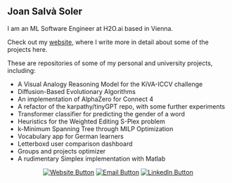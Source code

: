 ## Joan Salvà Soler


I am an ML Software Engineer at H2O.ai based in Vienna.

Check out my [website](https://jsalvasoler.github.io/), where I write more in detail about some of the projects here.

These are repositories of some of my personal and university projects, including:
   - A Visual Analogy Reasoning Model for the KiVA-ICCV challenge
   - Diffusion-Based Evolutionary Algorithms
   - An implementation of AlphaZero for Connect 4
   - A refactor of the karpathy/tinyGPT repo, with some further experiments
   - Transformer classifier for predicting the gender of a word
   - Heuristics for the Weighted Editing S-Plex problem
   - k-Minimum Spanning Tree through MILP Optimization
   - Vocabulary app for German learners
   - Letterboxd user comparison dashboard
   - Groups and projects optimizer
   - A rudimentary Simplex implementation with Matlab

<center>
   
[![Website Button](https://img.shields.io/badge/Website-https%3A%2F%2Fjsalvasoler.github.io-green)](https://jsalvasoler.github.io)
[![Email Button](https://img.shields.io/badge/Email-jsalvasoler%40hotmail.com-D14836)](mailto:jsalvasoler@hotmail.com)
[![LinkedIn Button](https://img.shields.io/badge/LinkedIn-Connect-0A66C2)](https://www.linkedin.com/in/jsalvasoler)
 
</center>
